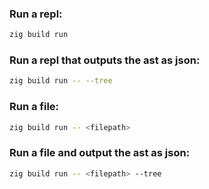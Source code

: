 ### Run a repl:
```bash
zig build run
```

### Run a repl that outputs the ast as json:
```bash
zig build run -- --tree
```

### Run a file:
```bash
zig build run -- <filepath>
```

### Run a file and output the ast as json:
```bash
zig build run -- <filepath> --tree
```
